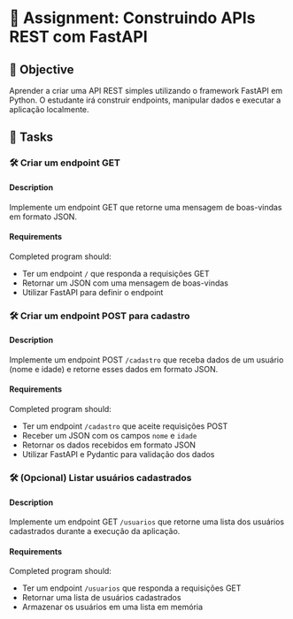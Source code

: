 # 📘 Assignment: Construindo APIs REST com FastAPI

## 🎯 Objective

Aprender a criar uma API REST simples utilizando o framework FastAPI em Python. O estudante irá construir endpoints, manipular dados e executar a aplicação localmente.

## 📝 Tasks

### 🛠️ Criar um endpoint GET

#### Description
Implemente um endpoint GET que retorne uma mensagem de boas-vindas em formato JSON.

#### Requirements
Completed program should:

- Ter um endpoint `/` que responda a requisições GET
- Retornar um JSON com uma mensagem de boas-vindas
- Utilizar FastAPI para definir o endpoint


### 🛠️ Criar um endpoint POST para cadastro

#### Description
Implemente um endpoint POST `/cadastro` que receba dados de um usuário (nome e idade) e retorne esses dados em formato JSON.

#### Requirements
Completed program should:

- Ter um endpoint `/cadastro` que aceite requisições POST
- Receber um JSON com os campos `nome` e `idade`
- Retornar os dados recebidos em formato JSON
- Utilizar FastAPI e Pydantic para validação dos dados


### 🛠️ (Opcional) Listar usuários cadastrados

#### Description
Implemente um endpoint GET `/usuarios` que retorne uma lista dos usuários cadastrados durante a execução da aplicação.

#### Requirements
Completed program should:

- Ter um endpoint `/usuarios` que responda a requisições GET
- Retornar uma lista de usuários cadastrados
- Armazenar os usuários em uma lista em memória
